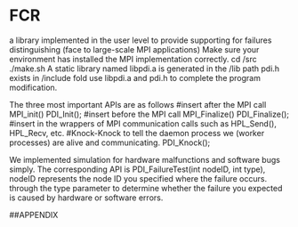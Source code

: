 # FCR
a library implemented in the user level to provide supporting for failures distinguishing 
(face to large-scale MPI applications)
Make sure your environment has installed the MPI implementation correctly.
cd /src
./make.sh
A static library named libpdi.a is generated in the /lib path
pdi.h exists in /include fold
use libpdi.a and pdi.h to complete the program modification.

The three most important APIs are as follows
#insert after the MPI call MPI_init()
PDI_Init();
#insert before the MPI call MPI_Finalize()
PDI_Finalize();
#insert in the wrappers of MPI communication calls such as HPL_Send(), HPL_Recv, etc.
#Knock-Knock to tell the daemon process we (worker processes) are alive and communicating.
PDI_Knock();

We implemented simulation for hardware malfunctions and software bugs simply.
The corresponding API is PDI_FailureTest(int nodeID, int type),
nodeID represents the node ID you specified where the failure occurs.
through the type parameter to determine whether the failure you expected is caused
by hardware or software errors.


##APPENDIX

